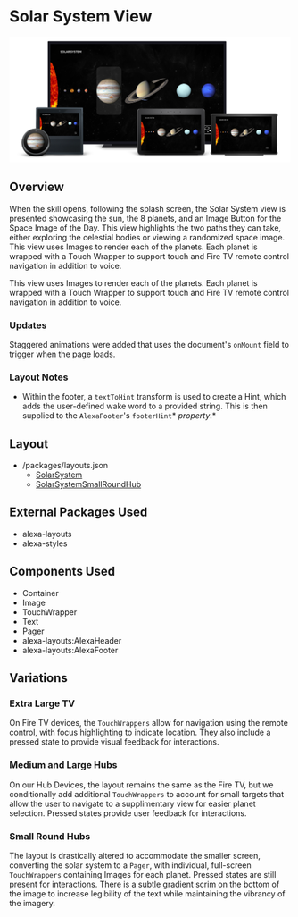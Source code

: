 # Solar System View

<img src='images/familyphoto-solarsystem.jpg' alt='Alexa Devices Family | Solar System' />

## Overview

When the skill opens, following the splash screen, the Solar System view is presented showcasing the sun, the 8 planets, and an Image Button for the Space Image of the Day. This view highlights the two paths they can take, either exploring the celestial bodies or viewing a randomized space image. This view uses Images to render each of the planets. Each planet is wrapped with a Touch Wrapper to support touch and Fire TV remote control navigation in addition to voice.

This view uses Images to render each of the planets. Each planet is wrapped with a Touch Wrapper to support touch and Fire TV remote control navigation in addition to voice.

### Updates

Staggered animations were added that uses the document's `onMount` field to trigger when the page loads.

### Layout Notes

- Within the footer, a `textToHint` transform is used to create a Hint, which adds the user-defined wake word to a provided string. This is then supplied to the `AlexaFooter`'s `footerHint`\* _property_.\*

## **Layout**

- /packages/layouts.json
  - [SolarSystem](../packages/layouts.json#L318)
  - [SolarSystemSmallRoundHub](../packages/layouts.json#L491)

## **External Packages Used**

- alexa-layouts
- alexa-styles

## **Components Used**

- Container
- Image
- TouchWrapper
- Text
- Pager
- alexa-layouts:AlexaHeader
- alexa-layouts:AlexaFooter

## Variations

### **Extra Large TV**

On Fire TV devices, the `TouchWrappers` allow for navigation using the remote control, with focus highlighting to indicate location. They also include a pressed state to provide visual feedback for interactions.

### **Medium and Large Hubs**

On our Hub Devices, the layout remains the same as the Fire TV, but we conditionally add additional `TouchWrappers` to account for small targets that allow the user to navigate to a supplimentary view for easier planet selection. Pressed states provide user feedback for interactions.

### **Small Round Hubs**

The layout is drastically altered to accommodate the smaller screen, converting the solar system to a `Pager`, with individual, full-screen `TouchWrappers` containing Images for each planet. Pressed states are still present for interactions. There is a subtle gradient scrim on the bottom of the image to increase legibility of the text while maintaining the vibrancy of the imagery.
